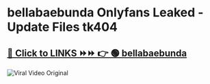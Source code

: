 
 # bellabaebunda Onlyfans Leaked - Update Files tk404

## <h2><a href="https://clipsfans.com/bellabaebunda&ref=git">🔗 Click to LINKS ⏩⏩ 👉 🟢 bellabaebunda </a></h2>

<a href="https://clipsfans.com/bellabaebunda&ref=git" rel="nofollow" data-target="animated-image.originalLink"><img src="https://i.ibb.co.com/xMMVF88/686577567.gif" alt="Viral Video Original" style="max-width: 100%; display: inline-block;" data-target="animated-image.originalImage"></a>

